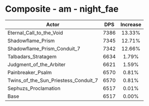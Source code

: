 # Composite - am - night_fae
| Actor | DPS | Increase |
|---|:---:|:---:|
|Eternal_Call_to_the_Void|7386|13.33%|
|Shadowflame_Prism|7345|12.71%|
|Shadowflame_Prism_Conduit_7|7342|12.66%|
|Talbadars_Stratagem|6634|1.79%|
|Judgment_of_the_Arbiter|6621|1.59%|
|Painbreaker_Psalm|6570|0.81%|
|Twins_of_the_Sun_Priestess_Conduit_7|6570|0.81%|
|Sephuzs_Proclamation|6517|0.01%|
|Base|6517|0.00%|
